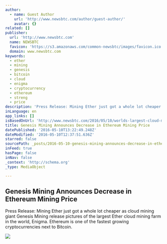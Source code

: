 ```yaml
---
author:
  - name: Guest Author
    url: 'http://www.newsbtc.com/author/guest-author/'
    avatar: {}
related: []
publisher:
  url: 'http://www.newsbtc.com'
  name: NEWSBTC
  favicon: 'https://s3.amazonaws.com/common-newsbtc/images/favicon.ico'
  domain: www.newsbtc.com
keywords:
  - ether
  - mining
  - genesis
  - bitcoin
  - cloud
  - enigma
  - cryptocurrency
  - ethereum
  - streng
  - price
description: 'Press Release: Mining Ether just got a whole lot cheaper as cloud mining giant Genesis Mining release pictures of the largest Ether cloud mining farm in the world, Enigma. Ethereum is one of the fastest growing cryptocurrencies next to Bitcoin.'
inLanguage: en
app_links: []
isBasedOnUrl: 'http://www.newsbtc.com/2016/05/10/worlds-largest-cloud-mining-provider-genesis-mining-announces-significant-decrease-ethereum-mining-price/'
title: Genesis Mining Announces Decrease in Ethereum Mining Price
datePublished: '2016-05-10T13:22:49.248Z'
dateModified: '2016-05-10T12:37:51.636Z'
starred: false
sourcePath: _posts/2016-05-10-genesis-mining-announces-decrease-in-ethereum-mining-price.md
inFeed: true
hasPage: false
inNav: false
_context: 'http://schema.org'
_type: MediaObject

---
```

<article style=""><h1>Genesis Mining Announces Decrease in Ethereum Mining Price</h1><p>Press Release: Mining Ether just got a whole lot cheaper as cloud mining giant Genesis Mining release pictures of the largest Ether cloud mining farm in the world, Enigma. Ethereum is one of the fastest growing cryptocurrencies next to Bitcoin.</p><img src="http://s3.amazonaws.com/main-newsbtc-images/2016/05/10114056/GM_Enigma_Press_Images_Shelf_View2-1080x675.jpg" /></article>